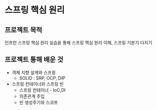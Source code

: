 # 스프링 핵심 원리


## 프로젝트 목적

인프런 스프링 핵심 원리 실습을 통해 스프링 핵심 원리 이해, 스프링 기본기 다지기


## 프로젝트 통해 배운 것 

- 객체 지향 설계와 스프링
  - SOLID : SRP, OCP, DIP
- 스프링 컨테이너와 스프링 빈
  - 스프링 컨테이너 - IoC,DI
  - 의존관계 주입
  - 빈 생성주기와 스코프